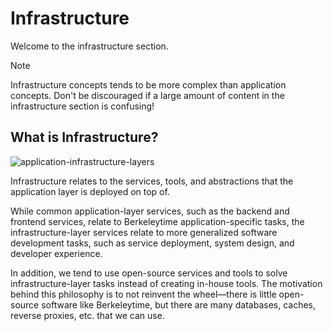# Infrastructure

Welcome to the infrastructure section.

> [!NOTE]
> Infrastructure concepts tends to be more complex than application concepts. Don't be discouraged if a large amount of content in the infrastructure section is confusing!

## What is Infrastructure?

![application-infrastructure-layers](./app-infra-layer.svg)

Infrastructure relates to the services, tools, and abstractions that the application layer is deployed on top of.

While common application-layer services, such as the backend and frontend services, relate to Berkeleytime application-specific tasks, the infrastructure-layer services relate to more generalized software development tasks, such as service deployment, system design, and developer experience.

In addition, we tend to use open-source services and tools to solve infrastructure-layer tasks instead of creating in-house tools. The motivation behind this philosophy is to not reinvent the wheel—there is little open-source software like Berkeleytime, but there are many databases, caches, reverse proxies, etc. that we can use.
